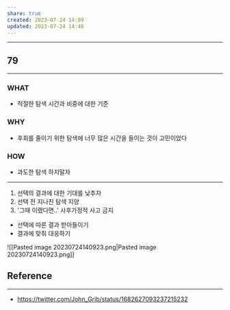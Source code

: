 ```yaml
---
share: true
created: 2023-07-24 14:09
updated: 2023-07-24 14:48
---
```


---
## 79
---
### WHAT
- 적절한 탐색 시간과 비중에 대한 기준
### WHY
- 후회를 줄이기 위한 탐색에 너무 많은 시간을 들이는 것이 고민이었다
### HOW
- 과도한 탐색 하지말자
---

1. 선택의 결과에 대한 기대를 낮추자
2. 선택 전 지나친 탐색 지양
3. '그때 이랬다면..' 사후가정적 사고 금지

- 선택에 따른 결과 받아들이기
- 결과에 맞춰 대응하기


![[Pasted image 20230724140923.png|Pasted image 20230724140923.png]]


## Reference
---
- https://twitter.com/John_Grib/status/1682627093237215232